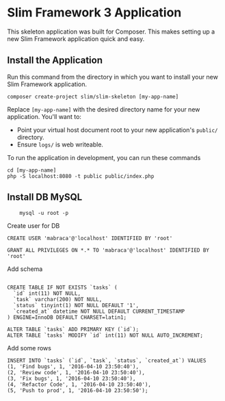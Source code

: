 # Slim Framework 3 Application

This skeleton application was built for Composer. This makes setting up a new Slim Framework application quick and easy.

## Install the Application

Run this command from the directory in which you want to install your new Slim Framework application.

    composer create-project slim/slim-skeleton [my-app-name]

Replace `[my-app-name]` with the desired directory name for your new application. You'll want to:

* Point your virtual host document root to your new application's `public/` directory.
* Ensure `logs/` is web writeable.

To run the application in development, you can run these commands 

	cd [my-app-name]
	php -S localhost:8080 -t public public/index.php


## Install DB MySQL


```
	mysql -u root -p

```
Create user for DB
```
CREATE USER 'mabraca'@'localhost' IDENTIFIED BY 'root'

GRANT ALL PRIVILEGES ON *.* TO 'mabraca'@'localhost' IDENTIFIED BY 'root'
```

Add schema 

```

CREATE TABLE IF NOT EXISTS `tasks` (
  `id` int(11) NOT NULL,
  `task` varchar(200) NOT NULL,
  `status` tinyint(1) NOT NULL DEFAULT '1',
  `created_at` datetime NOT NULL DEFAULT CURRENT_TIMESTAMP
) ENGINE=InnoDB DEFAULT CHARSET=latin1;
 
ALTER TABLE `tasks` ADD PRIMARY KEY (`id`);
ALTER TABLE `tasks` MODIFY `id` int(11) NOT NULL AUTO_INCREMENT;

```


Add some rows
```
INSERT INTO `tasks` (`id`, `task`, `status`, `created_at`) VALUES
(1, 'Find bugs', 1, '2016-04-10 23:50:40'),
(2, 'Review code', 1, '2016-04-10 23:50:40'),
(3, 'Fix bugs', 1, '2016-04-10 23:50:40'),
(4, 'Refactor Code', 1, '2016-04-10 23:50:40'),
(5, 'Push to prod', 1, '2016-04-10 23:50:50');

```



